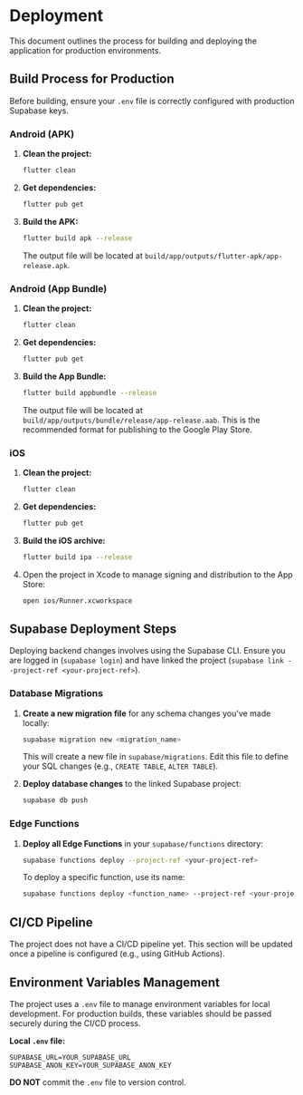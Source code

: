 # Deployment

This document outlines the process for building and deploying the application for production environments.

## Build Process for Production

Before building, ensure your `.env` file is correctly configured with production Supabase keys.

### Android (APK)

1.  **Clean the project:**
    ```bash
    flutter clean
    ```
2.  **Get dependencies:**
    ```bash
    flutter pub get
    ```
3.  **Build the APK:**
    ```bash
    flutter build apk --release
    ```
    The output file will be located at `build/app/outputs/flutter-apk/app-release.apk`.

### Android (App Bundle)

1.  **Clean the project:**
    ```bash
    flutter clean
    ```
2.  **Get dependencies:**
    ```bash
    flutter pub get
    ```
3.  **Build the App Bundle:**
    ```bash
    flutter build appbundle --release
    ```
    The output file will be located at `build/app/outputs/bundle/release/app-release.aab`. This is the recommended format for publishing to the Google Play Store.

### iOS

1.  **Clean the project:**
    ```bash
    flutter clean
    ```
2.  **Get dependencies:**
    ```bash
    flutter pub get
    ```
3.  **Build the iOS archive:**
    ```bash
    flutter build ipa --release
    ```
4.  Open the project in Xcode to manage signing and distribution to the App Store:
    ```bash
    open ios/Runner.xcworkspace
    ```

## Supabase Deployment Steps

Deploying backend changes involves using the Supabase CLI. Ensure you are logged in (`supabase login`) and have linked the project (`supabase link --project-ref <your-project-ref>`).

### Database Migrations

1.  **Create a new migration file** for any schema changes you've made locally:
    ```bash
    supabase migration new <migration_name>
    ```
    This will create a new file in `supabase/migrations`. Edit this file to define your SQL changes (e.g., `CREATE TABLE`, `ALTER TABLE`).

2.  **Deploy database changes** to the linked Supabase project:
    ```bash
    supabase db push
    ```

### Edge Functions

1.  **Deploy all Edge Functions** in your `supabase/functions` directory:
    ```bash
    supabase functions deploy --project-ref <your-project-ref>
    ```
    To deploy a specific function, use its name:
    ```bash
    supabase functions deploy <function_name> --project-ref <your-project-ref>
    ```

## CI/CD Pipeline

The project does not have a CI/CD pipeline yet. This section will be updated once a pipeline is configured (e.g., using GitHub Actions).

## Environment Variables Management

The project uses a `.env` file to manage environment variables for local development. For production builds, these variables should be passed securely during the CI/CD process.

**Local `.env` file:**
```
SUPABASE_URL=YOUR_SUPABASE_URL
SUPABASE_ANON_KEY=YOUR_SUPABASE_ANON_KEY
```
**DO NOT** commit the `.env` file to version control.